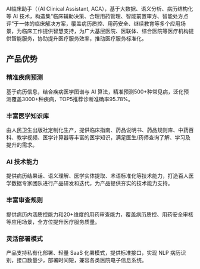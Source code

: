 AI临床助手（（AI Clinical Assistant, ACA），基于大数据、语义分析、病历结构化等 AI 技术，构造集“临床辅助决策、合理用药管理、智能前置审方、智能处方点评”于一体的临床解决方案，覆盖病历质控、用药安全、继续教育等多个应用场景，为临床工作提供智慧支持，为广大基层医院、医联体、综合医院等医疗机构提供智能服务，协助提升医疗服务效率，推动医疗服务标准化。
## 产品优势
### 精准疾病预测
基于病历信息，结合疾病医学图谱与 AI 算法，精准预测500+种常见病，泛化预测覆盖3000+种疾病，TOP5推荐诊断准确率95.78%。

### 丰富医学知识库
由人民卫生出版社定制化生产，提供临床指南、药品说明书、药品规则库、中药百科、教学视频、医学计算器等丰富的医学知识，满足医生/药师查询了解、学习及提升的需求。

### AI 技术能力
提供病历结果话、语义理解、医学实体提取、术语标准化等技术能力，打造百人医学数据专家团队进行产品研发和迭代，为产品提供夯实的技术能力支持。

### 丰富审查规则
提供病历内涵质控能力和20+维度的用药审查能力，覆盖病历质控、用药安全审核等应用场景，全方位提升医疗服务质量。

### 灵活部署模式
产品支持私有化部署、轻量 SaaS 化署模式，提供标准接口，实现 NLP 病历识别，接口数量少，部署时间短，兼容各类医院电子信息系统。
